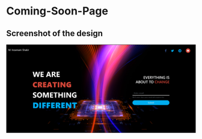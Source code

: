 # Coming-Soon-Page

## Screenshot of the design
![Coming Soon Page](/screenshot/comingsoon.png?raw=true "Optional Title")
